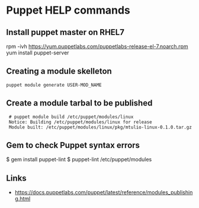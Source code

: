 # Puppet HELP commands 

## Install puppet master on RHEL7

rpm -ivh https://yum.puppetlabs.com/puppetlabs-release-el-7.noarch.rpm
yum install puppet-server

## Creating a module skelleton

 ~~~
 puppet module generate USER-MOD_NAME
 ~~~


## Create a module tarbal to be published

~~~
 # puppet module build /etc/puppet/modules/linux
 Notice: Building /etc/puppet/modules/linux for release
 Module built: /etc/puppet/modules/linux/pkg/mtulio-linux-0.1.0.tar.gz
~~~

## Gem to check Puppet syntax errors

$ gem install puppet-lint
$ puppet-lint /etc/puppet/modules

## Links

* https://docs.puppetlabs.com/puppet/latest/reference/modules_publishing.html
